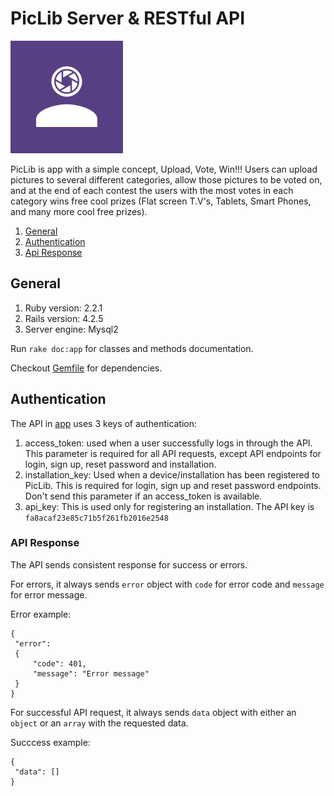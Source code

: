 # PicLib Server & RESTful API #
![](Logo/logo.png)

PicLib is app with a simple concept, Upload, Vote, Win!!! Users can upload pictures to several different categories, allow those pictures to be voted on, and at the end of each contest the users with the most votes in each category wins free cool prizes (Flat screen T.V's, Tablets, Smart Phones, and many more cool free prizes).

 1. [General](#general)
 1. [Authentication](#authentication)
 1. [Api Response](#api-response)

## General ##

 1. Ruby version: 2.2.1
 1. Rails version: 4.2.5
 1. Server engine: Mysql2

Run `rake doc:app` for classes and methods documentation.

Checkout [Gemfile](Gemfile) for dependencies.

## Authentication ##

The API in [app](app/controllers) uses 3 keys of authentication:

 1. access_token: used when a user successfully logs in through the API. This parameter is required for all API requests, except API endpoints for login, sign up, reset password and installation.
 1. installation_key: Used when a device/installation has been registered to PicLib. This is required for login, sign up and reset password endpoints. Don't send this parameter if an access_token is available.
 1. api_key: This is used only for registering an installation. The API key is `fa8acaf23e85c71b5f261fb2016e2548`

### API Response ###

The API sends consistent response for success or errors.

For errors, it always sends `error` object with `code` for error code and `message` for error message.

Error example:

```
{
 "error":
 { 
     "code": 401,
     "message": "Error message"
 }
}
```

For successful API request, it always sends `data` object with either an `object` or an `array` with the requested data.

Succcess example:
```
{
 "data": []
}
```